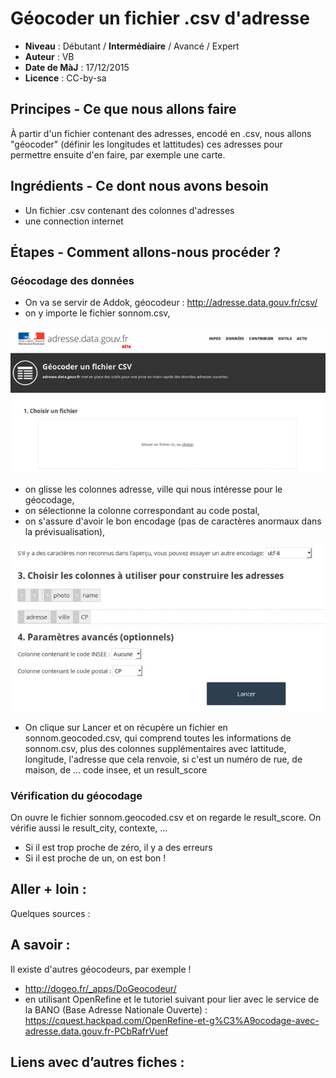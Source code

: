 # Géocoder un fichier .csv d'adresse


- **Niveau** : Débutant / **Intermédiaire** / Avancé / Expert
- **Auteur** : VB
- **Date de MàJ** : 17/12/2015
- **Licence** : CC-by-sa

## Principes - Ce que nous allons faire
À partir d'un fichier contenant des adresses, encodé en .csv, nous allons "géocoder" (définir les longitudes et lattitudes) ces adresses pour permettre ensuite d'en faire, par exemple une carte.

## Ingrédients - Ce dont nous avons besoin
* Un fichier .csv contenant des colonnes d'adresses
* une connection internet

## Étapes - Comment allons-nous procéder ?
### Géocodage des données
* On va se servir de Addok, géocodeur : http://adresse.data.gouv.fr/csv/
* on y importe le fichier sonnom.csv,

![import du fichier sonnom.csv](https://raw.githubusercontent.com/infolab-cd33/datalunch/master/img/geocodage/geocodage-01.png)

* on glisse les colonnes adresse, ville qui nous intéresse pour le géocodage,
* on sélectionne la colonne correspondant au code postal,
* on s'assure d'avoir le bon encodage (pas de caractères anormaux dans la prévisualisation),

![choix des colonnes](https://raw.githubusercontent.com/infolab-cd33/datalunch/master/img/geocodage/geocodage-02.png)

* On clique sur Lancer et on récupère un fichier en sonnom.geocoded.csv, qui comprend toutes les informations de sonnom.csv, plus des colonnes supplémentaires avec lattitude, longitude, l'adresse que cela renvoie, si c'est un numéro de rue, de maison, de ... code insee, et un result_score

### Vérification du géocodage
On ouvre le fichier sonnom.geocoded.csv et on regarde le result_score. On vérifie aussi le result_city, contexte, ...

* Si il est trop proche de zéro, il y a des erreurs
* Si il est proche de un, on est bon !

## Aller + loin : 
Quelques sources : 

## A savoir : 
Il existe d'autres géocodeurs, par exemple !

* http://dogeo.fr/_apps/DoGeocodeur/
* en utilisant OpenRefine et le tutoriel suivant pour lier avec le service de la BANO (Base Adresse Nationale Ouverte) : https://cquest.hackpad.com/OpenRefine-et-g%C3%A9ocodage-avec-adresse.data.gouv.fr-PCbRafrVuef

## Liens avec d’autres fiches : 
